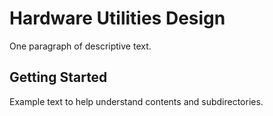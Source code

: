 # Hardware Utilities Design

One paragraph of descriptive text.

## Getting Started

Example text to help understand contents and subdirectories.
